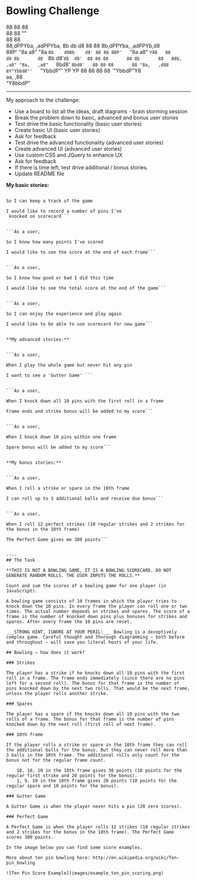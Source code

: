 Bowling Challenge
=================
88                                         88 88                          
88                                         88 ""                          
88                                         88                             
88,dPPYba,   ,adPPYba,  8b      db      d8 88 88 8b,dPPYba,   ,adPPYb,d8  
88P'    "8a a8"     "8a `8b    d88b    d8' 88 88 88P'   `"8a a8"    `Y88  
88       d8 8b       d8  `8b  d8'`8b  d8'  88 88 88       88 8b       88  
88b,   ,a8" "8a,   ,a8"   `8bd8'  `8bd8'   88 88 88       88 "8a,   ,d88  
8Y"Ybbd8"'   `"YbbdP"'      YP      YP     88 88 88       88  `"YbbdP"Y8  
                                                              aa,    ,88  
                                                               "Y8bbdP"


------
My approach to the challenge:

* Use a board to list all the ideas, draft diagrams - brain storming session
* Break the problem down to basic, advanced and bonus user stories
* Test drive the basic functionality (basic user stories)
* Create basic UI (basic user stories)
* Ask for feedback
* Test drive the advanced functionality (advanced user stories)
* Create advanced UI (advanced user stories)
* Use custom CSS and JQuery to enhance UX
* Ask for feedback
* If there is time left, test drive additional / bonus stories.
* Update README file

**My basic stories:**

```As a user,

So I can keep a track of the game

I would like to record a number of pins I've
 knocked on scorecard```


```As a user,

So I know how many points I've scored

I would like to see the score at the end of each frame```


```As a user,

So I know how good or bad I did this time

I would like to see the total score at the end of the game```


```As a user,

So I can enjoy the experience and play again

I would like to be able to use scorecard for new game```


**My advanced stories:**


```As a user,

When I play the whole game but never hit any pin

I want to see a 'Gutter Game' ```


```As a user,

When I knock down all 10 pins with the first roll in a frame

Frame ends and strike bonus will be added to my score```


```As a user,

When I knock down 10 pins within one frame

Spare bonus will be added to my score```


**My bonus stories:**


```As a user,

When I roll a strike or spare in the 10th frame

I can roll up to 3 additional balls and receive due bonus```


```As a user,

When I roll 12 perfect strikes (10 regular strikes and 2 strikes for the bonus in the 10th frame)

The Perfect Game gives me 300 points```


----
## The Task

**THIS IS NOT A BOWLING GAME, IT IS A BOWLING SCORECARD. DO NOT GENERATE RANDOM ROLLS. THE USER INPUTS THE ROLLS.**

Count and sum the scores of a bowling game for one player (in JavaScript).

A bowling game consists of 10 frames in which the player tries to knock down the 10 pins. In every frame the player can roll one or two times. The actual number depends on strikes and spares. The score of a frame is the number of knocked down pins plus bonuses for strikes and spares. After every frame the 10 pins are reset.

___STRONG HINT, IGNORE AT YOUR PERIL:___ Bowling is a deceptively complex game. Careful thought and thorough diagramming — both before and throughout — will save you literal hours of your life.

## Bowling — how does it work?

### Strikes

The player has a strike if he knocks down all 10 pins with the first roll in a frame. The frame ends immediately (since there are no pins left for a second roll). The bonus for that frame is the number of pins knocked down by the next two rolls. That would be the next frame, unless the player rolls another strike.

### Spares

The player has a spare if the knocks down all 10 pins with the two rolls of a frame. The bonus for that frame is the number of pins knocked down by the next roll (first roll of next frame).

### 10th frame

If the player rolls a strike or spare in the 10th frame they can roll the additional balls for the bonus. But they can never roll more than 3 balls in the 10th frame. The additional rolls only count for the bonus not for the regular frame count.

    10, 10, 10 in the 10th frame gives 30 points (10 points for the regular first strike and 20 points for the bonus).
    1, 9, 10 in the 10th frame gives 20 points (10 points for the regular spare and 10 points for the bonus).

### Gutter Game

A Gutter Game is when the player never hits a pin (20 zero scores).

### Perfect Game

A Perfect Game is when the player rolls 12 strikes (10 regular strikes and 2 strikes for the bonus in the 10th frame). The Perfect Game scores 300 points.

In the image below you can find some score examples.

More about ten pin bowling here: http://en.wikipedia.org/wiki/Ten-pin_bowling

![Ten Pin Score Example](images/example_ten_pin_scoring.png)
